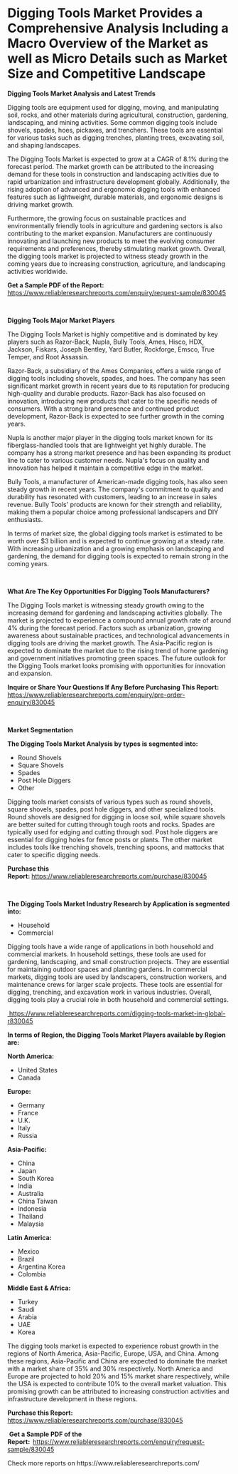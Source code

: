 <p><h1>Digging Tools Market Provides a Comprehensive Analysis Including a Macro Overview of the Market as well as Micro Details such as Market Size and Competitive Landscape</h1></p><p><strong>Digging Tools Market Analysis and Latest Trends</strong></p>
<p><p>Digging tools are equipment used for digging, moving, and manipulating soil, rocks, and other materials during agricultural, construction, gardening, landscaping, and mining activities. Some common digging tools include shovels, spades, hoes, pickaxes, and trenchers. These tools are essential for various tasks such as digging trenches, planting trees, excavating soil, and shaping landscapes.</p><p>The Digging Tools Market is expected to grow at a CAGR of 8.1% during the forecast period. The market growth can be attributed to the increasing demand for these tools in construction and landscaping activities due to rapid urbanization and infrastructure development globally. Additionally, the rising adoption of advanced and ergonomic digging tools with enhanced features such as lightweight, durable materials, and ergonomic designs is driving market growth.</p><p>Furthermore, the growing focus on sustainable practices and environmentally friendly tools in agriculture and gardening sectors is also contributing to the market expansion. Manufacturers are continuously innovating and launching new products to meet the evolving consumer requirements and preferences, thereby stimulating market growth. Overall, the digging tools market is projected to witness steady growth in the coming years due to increasing construction, agriculture, and landscaping activities worldwide.</p></p>
<p><strong>Get a Sample PDF of the Report:&nbsp;</strong> <a href="https://www.reliableresearchreports.com/enquiry/request-sample/830045">https://www.reliableresearchreports.com/enquiry/request-sample/830045</a></p>
<p>&nbsp;</p>
<p><strong>Digging Tools Major Market Players</strong></p>
<p><p>The Digging Tools Market is highly competitive and is dominated by key players such as Razor-Back, Nupla, Bully Tools, Ames, Hisco, HDX, Jackson, Fiskars, Joseph Bentley, Yard Butler, Rockforge, Emsco, True Temper, and Root Assassin.</p><p>Razor-Back, a subsidiary of the Ames Companies, offers a wide range of digging tools including shovels, spades, and hoes. The company has seen significant market growth in recent years due to its reputation for producing high-quality and durable products. Razor-Back has also focused on innovation, introducing new products that cater to the specific needs of consumers. With a strong brand presence and continued product development, Razor-Back is expected to see further growth in the coming years.</p><p>Nupla is another major player in the digging tools market known for its fiberglass-handled tools that are lightweight yet highly durable. The company has a strong market presence and has been expanding its product line to cater to various customer needs. Nupla's focus on quality and innovation has helped it maintain a competitive edge in the market.</p><p>Bully Tools, a manufacturer of American-made digging tools, has also seen steady growth in recent years. The company's commitment to quality and durability has resonated with customers, leading to an increase in sales revenue. Bully Tools' products are known for their strength and reliability, making them a popular choice among professional landscapers and DIY enthusiasts.</p><p>In terms of market size, the global digging tools market is estimated to be worth over $3 billion and is expected to continue growing at a steady rate. With increasing urbanization and a growing emphasis on landscaping and gardening, the demand for digging tools is expected to remain strong in the coming years.</p></p>
<p>&nbsp;</p>
<p><strong>What Are The Key Opportunities For Digging Tools Manufacturers?</strong></p>
<p><p>The Digging Tools market is witnessing steady growth owing to the increasing demand for gardening and landscaping activities globally. The market is projected to experience a compound annual growth rate of around 4% during the forecast period. Factors such as urbanization, growing awareness about sustainable practices, and technological advancements in digging tools are driving the market growth. The Asia-Pacific region is expected to dominate the market due to the rising trend of home gardening and government initiatives promoting green spaces. The future outlook for the Digging Tools market looks promising with opportunities for innovation and expansion.</p></p>
<p><strong>Inquire or Share Your Questions If Any Before Purchasing This Report:</strong> <a href="https://www.reliableresearchreports.com/enquiry/pre-order-enquiry/830045">https://www.reliableresearchreports.com/enquiry/pre-order-enquiry/830045</a></p>
<p>&nbsp;</p>
<p><strong>Market Segmentation</strong></p>
<p><strong>The Digging Tools Market Analysis by types is segmented into:</strong></p>
<p><ul><li>Round Shovels</li><li>Square Shovels</li><li>Spades</li><li>Post Hole Diggers</li><li>Other</li></ul></p>
<p><p>Digging tools market consists of various types such as round shovels, square shovels, spades, post hole diggers, and other specialized tools. Round shovels are designed for digging in loose soil, while square shovels are better suited for cutting through tough roots and rocks. Spades are typically used for edging and cutting through sod. Post hole diggers are essential for digging holes for fence posts or plants. The other market includes tools like trenching shovels, trenching spoons, and mattocks that cater to specific digging needs.</p></p>
<p><strong>Purchase this Report:&nbsp;</strong><a href="https://www.reliableresearchreports.com/purchase/830045">https://www.reliableresearchreports.com/purchase/830045</a></p>
<p>&nbsp;</p>
<p><strong>The Digging Tools Market Industry Research by Application is segmented into:</strong></p>
<p><ul><li>Household</li><li>Commercial</li></ul></p>
<p><p>Digging tools have a wide range of applications in both household and commercial markets. In household settings, these tools are used for gardening, landscaping, and small construction projects. They are essential for maintaining outdoor spaces and planting gardens. In commercial markets, digging tools are used by landscapers, construction workers, and maintenance crews for larger scale projects. These tools are essential for digging, trenching, and excavation work in various industries. Overall, digging tools play a crucial role in both household and commercial settings.</p></p>
<p><a href="https://www.reliableresearchreports.com/digging-tools-market-in-global-r830045">&nbsp;https://www.reliableresearchreports.com/digging-tools-market-in-global-r830045</a></p>
<p><strong>In terms of Region, the Digging Tools Market Players available by Region are:</strong></p>
<p>
    <p> <strong> North America: </strong>
        <ul>
            <li>United States</li>
            <li>Canada</li>
        </ul>
        </p> 
    <p> <strong> Europe: </strong>
        <ul>
            <li>Germany</li>
            <li>France</li>
            <li>U.K.</li>
            <li>Italy</li>
            <li>Russia</li>
        </ul>
        </p> 
    <p> <strong> Asia-Pacific: </strong>
        <ul>
            <li>China</li>
            <li>Japan</li>
            <li>South Korea</li>
            <li>India</li>
            <li>Australia</li>
            <li>China Taiwan</li>
            <li>Indonesia</li>
            <li>Thailand</li>
            <li>Malaysia</li>
        </ul>
        </p> 
    <p> <strong> Latin America: </strong>
        <ul>
            <li>Mexico</li>
            <li>Brazil</li>
            <li>Argentina Korea</li>
            <li>Colombia</li>
        </ul>
        </p> 
    <p> <strong> Middle East & Africa: </strong>
        <ul>
            <li>Turkey</li>
            <li>Saudi</li>
            <li>Arabia</li>
            <li>UAE</li>
            <li>Korea</li>
        </ul>
    </p>
    </p>
<p><p>The digging tools market is expected to experience robust growth in the regions of North America, Asia-Pacific, Europe, USA, and China. Among these regions, Asia-Pacific and China are expected to dominate the market with a market share of 35% and 30% respectively. North America and Europe are projected to hold 20% and 15% market share respectively, while the USA is expected to contribute 10% to the overall market valuation. This promising growth can be attributed to increasing construction activities and infrastructure development in these regions.</p></p>
<p><strong>Purchase this Report: </strong><a href="https://www.reliableresearchreports.com/purchase/830045">https://www.reliableresearchreports.com/purchase/830045</a></p>
<p>&nbsp;<strong>Get a Sample PDF of the Report:&nbsp;&nbsp;</strong><a href="https://www.reliableresearchreports.com/enquiry/request-sample/830045">https://www.reliableresearchreports.com/enquiry/request-sample/830045</a></p>
<p><strong></strong></p>
<p>Check more reports on https://www.reliableresearchreports.com/</p>